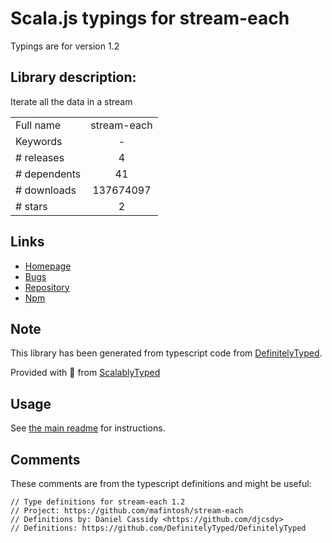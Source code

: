 
# Scala.js typings for stream-each

Typings are for version 1.2

## Library description:
Iterate all the data in a stream

|                    |                 |
| ------------------ | :-------------: |
| Full name          | stream-each |
| Keywords           | - |
| # releases         | 4 |
| # dependents       | 41 |
| # downloads        | 137674097 |
| # stars            | 2 |

## Links
- [Homepage](https://github.com/mafintosh/stream-each)
- [Bugs](https://github.com/mafintosh/stream-each/issues)
- [Repository](https://github.com/mafintosh/stream-each)
- [Npm](https://www.npmjs.com/package/stream-each)
    


## Note
This library has been generated from typescript code from [DefinitelyTyped](https://definitelytyped.org).

Provided with :purple_heart: from [ScalablyTyped](https://github.com/oyvindberg/ScalablyTyped)

## Usage
See [the main readme](../../readme.md) for instructions.

## Comments

These comments are from the typescript definitions and might be useful:
```
// Type definitions for stream-each 1.2
// Project: https://github.com/mafintosh/stream-each
// Definitions by: Daniel Cassidy <https://github.com/djcsdy>
// Definitions: https://github.com/DefinitelyTyped/DefinitelyTyped

```

